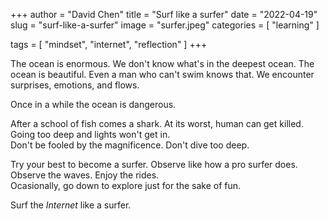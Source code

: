 +++
author = "David Chen"
title = "Surf like a surfer"
date = "2022-04-19"
slug = "surf-like-a-surfer"
image = "surfer.jpeg"
categories = [
    "learning"
]

tags = [
    "mindset",
    "internet",
    "reflection"
]
+++

The ocean is enormous. We don't know what's in the deepest ocean. The ocean is beautiful. Even a man who can't swim knows that. We encounter surprises, emotions, and flows.

Once in a while the ocean is dangerous.

After a school of fish comes a shark. At its worst, human can get killed.<br>
Going too deep and lights won't get in.<br>
Don't be fooled by the magnificence. Don't dive too deep.

Try your best to become a surfer. Observe like how a pro surfer does. Observe the waves. Enjoy the rides.<br>
Ocasionally, go down to explore just for the sake of fun.

Surf the *Internet* like a surfer.
